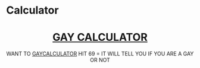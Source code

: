 # Calculator


<h1 align="center">
  <a href="https://shubham01015.github.io/gaycalculator/">
     GAY CALCULATOR
  </a>
</h1>
<p align="center">
 WANT TO <a href="https://shubham01015.github.io/gaycalculator/">GAYCALCULATOR</a> HIT 69 = IT WILL TELL YOU IF YOU ARE A GAY OR NOT
</p>
